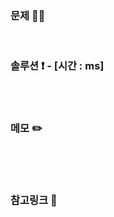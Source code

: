 ### 문제 🤨❔

[]()

<br>

### 솔루션 ❗️ - [시간 : ms]

```js

```

<br>

### 메모 ✏️

<pre>

</pre>

<br>

### 참고링크 🔗

[]()
